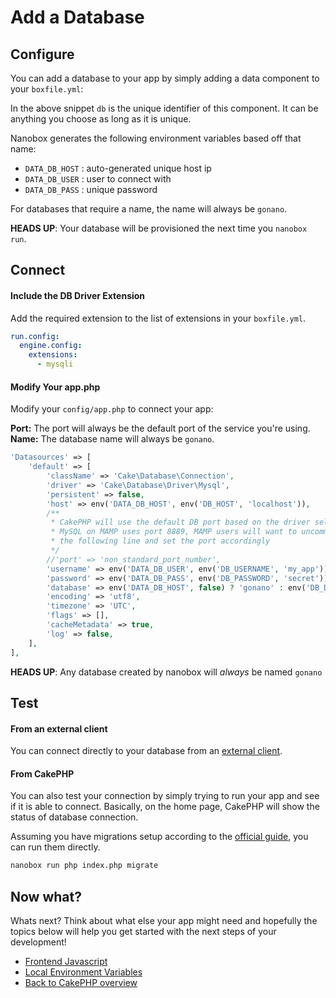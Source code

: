 # Add a Database

## Configure
You can add a database to your app by simply adding a data component to your `boxfile.yml`:

<div class="meta" data-class="snippet" data-optional-components="mysql,postgres" ></div>

In the above snippet `db` is the unique identifier of this component. It can be anything you choose as long as it is unique.

Nanobox generates the following environment variables based off that name:

* `DATA_DB_HOST` : auto-generated unique host ip
* `DATA_DB_USER` : user to connect with
* `DATA_DB_PASS` : unique password

For databases that require a name, the name will always be `gonano`.

**HEADS UP**: Your database will be provisioned the next time you `nanobox run`.

## Connect

#### Include the DB Driver Extension
Add the required extension to the list of extensions in your `boxfile.yml`.

```yaml
run.config:
  engine.config:
    extensions:
      - mysqli
```

#### Modify Your app.php
Modify your `config/app.php` to connect your app:

**Port:** The port will always be the default port of the service you're using.  
**Name:** The database name will always be `gonano`.

```php
'Datasources' => [
    'default' => [
        'className' => 'Cake\Database\Connection',
        'driver' => 'Cake\Database\Driver\Mysql',
        'persistent' => false,
        'host' => env('DATA_DB_HOST', env('DB_HOST', 'localhost')),
        /**
         * CakePHP will use the default DB port based on the driver selected
         * MySQL on MAMP uses port 8889, MAMP users will want to uncomment
         * the following line and set the port accordingly
         */
        //'port' => 'non_standard_port_number',
        'username' => env('DATA_DB_USER', env('DB_USERNAME', 'my_app')),
        'password' => env('DATA_DB_PASS', env('DB_PASSWORD', 'secret')),
        'database' => env('DATA_DB_HOST', false) ? 'gonano' : env('DB_DATABASE', 'my_app'),
        'encoding' => 'utf8',
        'timezone' => 'UTC',
        'flags' => [],
        'cacheMetadata' => true,
        'log' => false,
    ],
],
```
**HEADS UP**: Any database created by nanobox will *always* be named `gonano`

## Test

#### From an external client
You can connect directly to your database from an <a href="https://docs.nanobox.io/local-dev/managing-local-data/" target="\_blank">external client</a>.

#### From CakePHP
You can also test your connection by simply trying to run your app and see if it is able to connect. Basically, on the home page, CakePHP will show the status of database connection.

Assuming you have migrations setup according to the [official guide](https://cakephp.com/user_guide/libraries/migration.html), you can run them directly.

```bash
nanobox run php index.php migrate
```

## Now what?
Whats next? Think about what else your app might need and hopefully the topics below will help you get started with the next steps of your development!

* [Frontend Javascript](/php/cakephp/frontend-javascript)
* [Local Environment Variables](/php/cakephp/local-evars)
* [Back to CakePHP overview](/php/cakephp)
